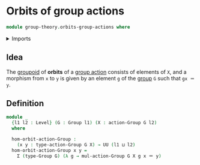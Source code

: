 # Orbits of group actions

```agda
module group-theory.orbits-group-actions where
```

<details><summary>Imports</summary>

```agda
open import foundation.dependent-pair-types
open import foundation.identity-types
open import foundation.universe-levels

open import group-theory.group-actions
open import group-theory.groups
```

</details>

## Idea

The [groupoid](category-theory.groupoids.md) of **orbits** of a
[group action](group-theory.group-actions.md) consists of elements of `X`, and a
morphism from `x` to `y` is given by an element `g` of the
[group](group-theory.groups.md) `G` such that `gx ＝ y`.

## Definition

```agda
module _
  {l1 l2 : Level} (G : Group l1) (X : action-Group G l2)
  where

  hom-orbit-action-Group :
    (x y : type-action-Group G X) → UU (l1 ⊔ l2)
  hom-orbit-action-Group x y =
    Σ (type-Group G) (λ g → mul-action-Group G X g x ＝ y)
```
